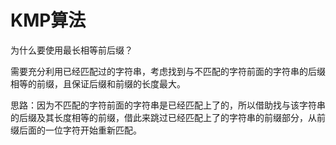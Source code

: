 # KMP算法

为什么要使用最长相等前后缀？

需要充分利用已经匹配过的字符串，考虑找到与不匹配的字符前面的字符串的后缀相等的前缀，且保证后缀和前缀的长度最大。

思路：因为不匹配的字符前面的字符串是已经匹配上了的，所以借助找与该字符串的后缀及其长度相等的前缀，借此来跳过已经匹配上了的字符串的前缀部分，从前缀后面的一位字符开始重新匹配。


